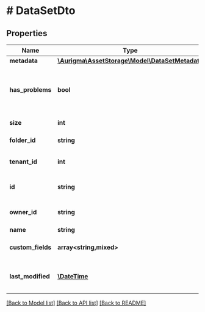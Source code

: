 # # DataSetDto

## Properties

Name | Type | Description | Notes
------------ | ------------- | ------------- | -------------
**metadata** | [**\Aurigma\AssetStorage\Model\DataSetMetadata**](DataSetMetadata.md) |  | [optional]
**has_problems** | **bool** | Indicates whether data set has any schema validation problems. | [optional]
**size** | **int** | Entity file size | [optional]
**folder_id** | **string** | Parent folder id | [optional]
**tenant_id** | **int** | Entity tenant identifier | [optional]
**id** | **string** | Entity unique identifier | [optional]
**owner_id** | **string** | Entity owner identifier | [optional]
**name** | **string** | Entity name | [optional]
**custom_fields** | **array<string,mixed>** | Entity custom attributes | [optional]
**last_modified** | [**\DateTime**](\DateTime.md) | Last entity modification date and time | [optional]

[[Back to Model list]](../../README.md#models) [[Back to API list]](../../README.md#endpoints) [[Back to README]](../../README.md)
